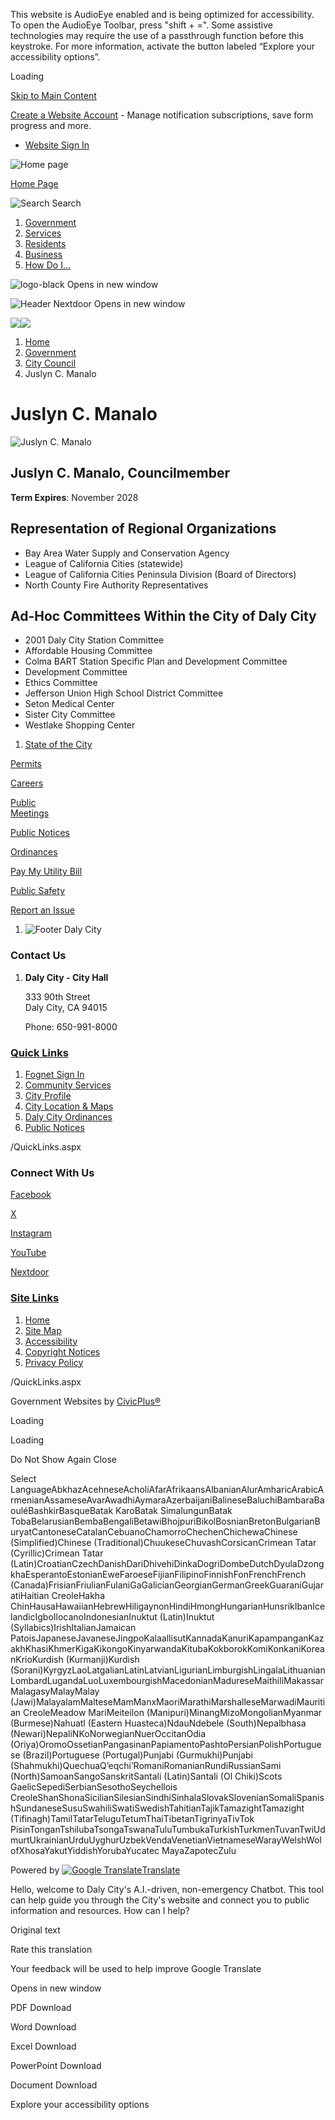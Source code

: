 This website is AudioEye enabled and is being optimized for accessibility. To open the AudioEye Toolbar, press "shift + =". Some assistive technologies may require the use of a passthrough function before this keystroke. For more information, activate the button labeled “Explore your accessibility options”.

Loading

[Skip to Main Content](https://www.dalycity.org/713/Juslyn-C-Manalo/)

[Create a Website Account](https://www.dalycity.org/MyAccount/ProfileCreate) - Manage notification subscriptions, save form progress and more.   

- [Website Sign In](https://www.dalycity.org/MyAccount)

![Home page](https://www.dalycity.org/ImageRepository/Document?documentID=1045)

[Home Page](https://www.dalycity.org)

![Search](https://www.dalycity.org/ImageRepository/Document?documentID=1047) Search

1. [Government](https://www.dalycity.org/27/Government)
2. [Services](https://www.dalycity.org/101/Services)
3. [Residents](https://www.dalycity.org/31/Residents)
4. [Business](https://www.dalycity.org/35/Business)
5. [How Do I...](https://www.dalycity.org/9/How-Do-I)

![logo-black Opens in new window](https://www.dalycity.org/ImageRepository/Document?documentID=9420)

![Header Nextdoor Opens in new window](https://www.dalycity.org/ImageRepository/Document?documentID=1048)

![](https://www.dalycity.org/ImageRepository/Document?documentID=4267)![](https://www.dalycity.org/ImageRepository/Document?documentID=4272)

1. [Home](https://www.dalycity.org)
2. [Government](https://www.dalycity.org/27/Government)
3. [City Council](https://www.dalycity.org/409/City-Council)
4. Juslyn C. Manalo

# Juslyn C. Manalo

![Juslyn C. Manalo](https://www.dalycity.org/ImageRepository/Document?documentID=1809 "Juslyn C. Manalo")

## Juslyn C. Manalo, Councilmember

**Term Expires**: November 2028

## Representation of Regional Organizations

- Bay Area Water Supply and Conservation Agency
- League of California Cities (statewide)
- League of California Cities Peninsula Division (Board of Directors)
- North County Fire Authority Representatives

## Ad-Hoc Committees Within the City of Daly City

- 2001 Daly City Station Committee
- Affordable Housing Committee
- Colma BART Station Specific Plan and Development Committee
- Development Committee
- Ethics Committee
- Jefferson Union High School District Committee
- Seton Medical Center
- Sister City Committee
- Westlake Shopping Center

<!--THE END-->

1. [State of the City](https://www.dalycity.org/1195/State-of-the-City)

[Permits](https://www.dalycity.org/263/Permits)

[Careers](https://www.dalycity.org/168/Career-Opportunities)

[Public  
Meetings](https://www.dalycity.org/129/Agendas-Minutes)

[Public Notices](https://www.dalycity.org/934)

[Ordinances](https://library.municode.com/ca/daly_city/ordinances/code_of_ordinances)

[Pay My Utility Bill](https://utilitybilling.dalycity.org)

[Public Safety](https://www.dalycity.org/180/Police)

[Report an Issue](https://www.dalycity.org/439)

1. ![Footer Daly City](https://www.dalycity.org/ImageRepository/Document?documentID=1061 "Footer Daly City")

### Contact Us

1. **Daly City - City Hall**
   
   333 90th Street  
   Daly City, CA 94015
   
   Phone: 650-991-8000

### [Quick Links](https://www.dalycity.org/QuickLinks.aspx?CID=16)

1. [Fognet Sign In](https://www.dalycity.org/fognet)
2. [Community Services](https://www.dalycity.org/758/Community-Services)
3. [City Profile](https://www.dalycity.org/719/City-Profile)
4. [City Location &amp; Maps](https://www.dalycity.org/753/City-Location-Maps)
5. [Daly City Ordinances](https://library.municode.com/ca/daly_city/ordinances/code_of_ordinances)
6. [Public Notices](https://www.dalycity.org/934)

/QuickLinks.aspx

### Connect With Us

[Facebook](https://www.dalycity.org/facebook)

[X](https://x.com)

[Instagram](https://www.dalycity.org/instagram)

[YouTube](https://www.dalycity.org/youtube)

[Nextdoor](https://www.dalycity.org/nextdoor)

### [Site Links](https://www.dalycity.org/QuickLinks.aspx?CID=17)

1. [Home](https://www.dalycity.org)
2. [Site Map](https://www.dalycity.org/sitemap)
3. [Accessibility](https://www.dalycity.org/accessibility)
4. [Copyright Notices](https://www.dalycity.org/copyright)
5. [Privacy Policy](https://www.dalycity.org/privacy)

/QuickLinks.aspx

Government Websites by [CivicPlus®](https://connect.civicplus.com/referral)

Loading

Loading

Do Not Show Again Close

Select LanguageAbkhazAcehneseAcholiAfarAfrikaansAlbanianAlurAmharicArabicArmenianAssameseAvarAwadhiAymaraAzerbaijaniBalineseBaluchiBambaraBaouléBashkirBasqueBatak KaroBatak SimalungunBatak TobaBelarusianBembaBengaliBetawiBhojpuriBikolBosnianBretonBulgarianBuryatCantoneseCatalanCebuanoChamorroChechenChichewaChinese (Simplified)Chinese (Traditional)ChuukeseChuvashCorsicanCrimean Tatar (Cyrillic)Crimean Tatar (Latin)CroatianCzechDanishDariDhivehiDinkaDogriDombeDutchDyulaDzongkhaEsperantoEstonianEweFaroeseFijianFilipinoFinnishFonFrenchFrench (Canada)FrisianFriulianFulaniGaGalicianGeorgianGermanGreekGuaraniGujaratiHaitian CreoleHakha ChinHausaHawaiianHebrewHiligaynonHindiHmongHungarianHunsrikIbanIcelandicIgboIlocanoIndonesianInuktut (Latin)Inuktut (Syllabics)IrishItalianJamaican PatoisJapaneseJavaneseJingpoKalaallisutKannadaKanuriKapampanganKazakhKhasiKhmerKigaKikongoKinyarwandaKitubaKokborokKomiKonkaniKoreanKrioKurdish (Kurmanji)Kurdish (Sorani)KyrgyzLaoLatgalianLatinLatvianLigurianLimburgishLingalaLithuanianLombardLugandaLuoLuxembourgishMacedonianMadureseMaithiliMakassarMalagasyMalayMalay (Jawi)MalayalamMalteseMamManxMaoriMarathiMarshalleseMarwadiMauritian CreoleMeadow MariMeiteilon (Manipuri)MinangMizoMongolianMyanmar (Burmese)Nahuatl (Eastern Huasteca)NdauNdebele (South)Nepalbhasa (Newari)NepaliNKoNorwegianNuerOccitanOdia (Oriya)OromoOssetianPangasinanPapiamentoPashtoPersianPolishPortuguese (Brazil)Portuguese (Portugal)Punjabi (Gurmukhi)Punjabi (Shahmukhi)QuechuaQʼeqchiʼRomaniRomanianRundiRussianSami (North)SamoanSangoSanskritSantali (Latin)Santali (Ol Chiki)Scots GaelicSepediSerbianSesothoSeychellois CreoleShanShonaSicilianSilesianSindhiSinhalaSlovakSlovenianSomaliSpanishSundaneseSusuSwahiliSwatiSwedishTahitianTajikTamazightTamazight (Tifinagh)TamilTatarTeluguTetumThaiTibetanTigrinyaTivTok PisinTonganTshilubaTsongaTswanaTuluTumbukaTurkishTurkmenTuvanTwiUdmurtUkrainianUrduUyghurUzbekVendaVenetianVietnameseWarayWelshWolofXhosaYakutYiddishYorubaYucatec MayaZapotecZulu

Powered by [![Google Translate](https://www.gstatic.com/images/branding/googlelogo/1x/googlelogo_color_42x16dp.png)Translate](https://translate.google.com)

Hello, welcome to Daly City's A.I.-driven, non-emergency Chatbot. This tool can help guide you through the City's website and connect you to public information and resources. How can I help?

Original text

Rate this translation

Your feedback will be used to help improve Google Translate

Opens in new window

PDF Download

Word Download

Excel Download

PowerPoint Download

Document Download

Explore your accessibility options